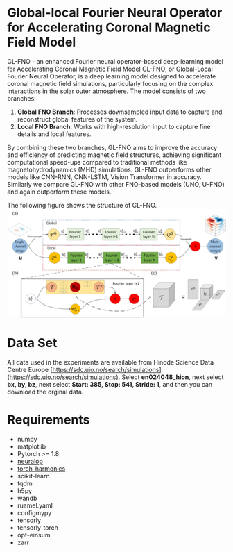 # Global-local Fourier Neural Operator for Accelerating Coronal Magnetic Field Model
GL-FNO - an enhanced Fourier neural operator-based deep-learning model for Accelerating Coronal Magnetic Field Model
GL-FNO, or Global-Local Fourier Neural Operator, is a deep learning model designed to accelerate coronal magnetic field simulations, particularly focusing on the complex interactions in the solar outer atmosphere. The model consists of two branches:

1. **Global FNO Branch**: Processes downsampled input data to capture and reconstruct global features of the system.
2. **Local FNO Branch**: Works with high-resolution input to capture fine details and local features.

By combining these two branches, GL-FNO aims to improve the accuracy and efficiency of predicting magnetic field structures, achieving significant computational speed-ups compared to traditional methods like magnetohydrodynamics (MHD) simulations. GL-FNO outperforms other models like CNN-RNN, CNN-LSTM, Vision Transformer in accuracy. Similarly we compare GL-FNO with other FNO-based models (UNO, U-FNO) and again outperform these models.

The following figure shows the structure of GL-FNO.
![(a) The architecture of the global-local fourier neural operators; (b) local fourier layer; (c) tucker decomposition](https://github.com/Yutao-0718/GL-FNO/blob/main/image/GL-FNO%20structure.jpg)

# Data Set
All data used in the experiments are available from Hinode Science Data Centre Europe [https://sdc.uio.no/search/simulations](https://sdc.uio.no/search/simulations). Select **en024048_hion**, next select **bx, by, bz**, next select **Start: 385, Stop: 541, Stride: 1**, and then you can download the orginal data.

# Requirements
- numpy
- matplotlib
- Pytorch >= 1.8
- [neuralop](https://github.com/neuraloperator/neuraloperator)
- [torch-harmonics](https://github.com/NVIDIA/torch-harmonics)
- scikit-learn
- tqdm
- h5py
- wandb
- ruamel.yaml
- configmypy
- tensorly
- tensorly-torch
- opt-einsum
- zarr
